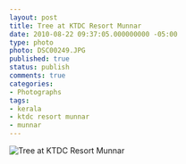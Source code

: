 ```yaml
---
layout: post
title: Tree at KTDC Resort Munnar
date: 2010-08-22 09:37:05.000000000 -05:00
type: photo
photo: DSC00249.JPG
published: true
status: publish
comments: true
categories:
- Photographs
tags:
- kerala
- ktdc resort munnar
- munnar
---
```

<p><img src="{{ site.url }}/assets/images/DSC00249.JPG" alt="Tree at KTDC Resort Munnar" /></p>
